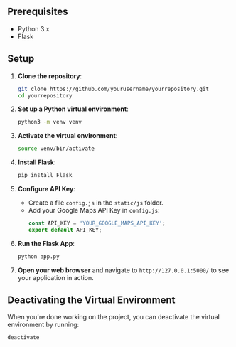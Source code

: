 
## Prerequisites

- Python 3.x
- Flask

## Setup

1. **Clone the repository**:
    ```bash
    git clone https://github.com/yourusername/yourrepository.git
    cd yourrepository
    ```

2. **Set up a Python virtual environment**:
    ```bash
    python3 -m venv venv
    ```

3. **Activate the virtual environment**:
    ```bash
    source venv/bin/activate
    ```

4. **Install Flask**:
    ```bash
    pip install Flask
    ```

5. **Configure API Key**:
    - Create a file `config.js` in the `static/js` folder.
    - Add your Google Maps API Key in `config.js`:
      ```javascript
      const API_KEY = 'YOUR_GOOGLE_MAPS_API_KEY';
      export default API_KEY;
      ```

6. **Run the Flask App**:
    ```bash
    python app.py
    ```

7. **Open your web browser** and navigate to `http://127.0.0.1:5000/` to see your application in action.

## Deactivating the Virtual Environment

When you're done working on the project, you can deactivate the virtual environment by running:
```bash
deactivate
